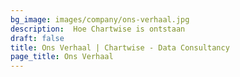 ```yaml
---
bg_image: images/company/ons-verhaal.jpg
description:  Hoe Chartwise is ontstaan
draft: false
title: Ons Verhaal | Chartwise - Data Consultancy
page_title: Ons Verhaal
---
```


